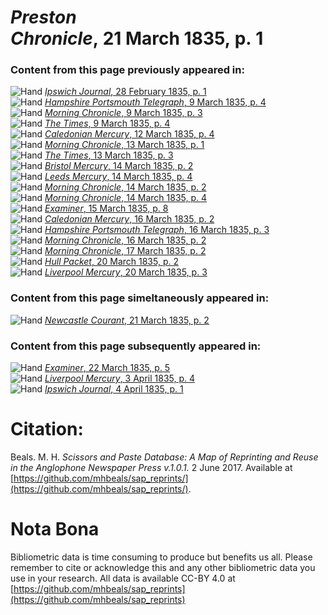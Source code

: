 # *Preston Chronicle*, 21 March 1835, p. 1  
  
### Content from this page previously appeared in:  
![Hand](http://scissorsandpaste.net/wp-content/uploads/2017/06/smallhandpointer.png) [*Ipswich Journal*, 28 February 1835, p. 1](https://mhbeals.github.io/sap_html/Ipswich-Journal/Ipswich-Journal-28-February-1835-p-1)  
![Hand](http://scissorsandpaste.net/wp-content/uploads/2017/06/smallhandpointer.png) [*Hampshire Portsmouth Telegraph*, 9 March 1835, p. 4](https://mhbeals.github.io/sap_html/Hampshire-Portsmouth-Telegraph/Hampshire-Portsmouth-Telegraph-9-March-1835-p-4)  
![Hand](http://scissorsandpaste.net/wp-content/uploads/2017/06/smallhandpointer.png) [*Morning Chronicle*, 9 March 1835, p. 3](https://mhbeals.github.io/sap_html/Morning-Chronicle/Morning-Chronicle-9-March-1835-p-3)  
![Hand](http://scissorsandpaste.net/wp-content/uploads/2017/06/smallhandpointer.png) [*The Times*, 9 March 1835, p. 4](https://mhbeals.github.io/sap_html/The-Times/The-Times-9-March-1835-p-4)  
![Hand](http://scissorsandpaste.net/wp-content/uploads/2017/06/smallhandpointer.png) [*Caledonian Mercury*, 12 March 1835, p. 4](https://mhbeals.github.io/sap_html/Caledonian-Mercury/Caledonian-Mercury-12-March-1835-p-4)  
![Hand](http://scissorsandpaste.net/wp-content/uploads/2017/06/smallhandpointer.png) [*Morning Chronicle*, 13 March 1835, p. 1](https://mhbeals.github.io/sap_html/Morning-Chronicle/Morning-Chronicle-13-March-1835-p-1)  
![Hand](http://scissorsandpaste.net/wp-content/uploads/2017/06/smallhandpointer.png) [*The Times*, 13 March 1835, p. 3](https://mhbeals.github.io/sap_html/The-Times/The-Times-13-March-1835-p-3)  
![Hand](http://scissorsandpaste.net/wp-content/uploads/2017/06/smallhandpointer.png) [*Bristol Mercury*, 14 March 1835, p. 2](https://mhbeals.github.io/sap_html/Bristol-Mercury/Bristol-Mercury-14-March-1835-p-2)  
![Hand](http://scissorsandpaste.net/wp-content/uploads/2017/06/smallhandpointer.png) [*Leeds Mercury*, 14 March 1835, p. 4](https://mhbeals.github.io/sap_html/Leeds-Mercury/Leeds-Mercury-14-March-1835-p-4)  
![Hand](http://scissorsandpaste.net/wp-content/uploads/2017/06/smallhandpointer.png) [*Morning Chronicle*, 14 March 1835, p. 2](https://mhbeals.github.io/sap_html/Morning-Chronicle/Morning-Chronicle-14-March-1835-p-2)  
![Hand](http://scissorsandpaste.net/wp-content/uploads/2017/06/smallhandpointer.png) [*Morning Chronicle*, 14 March 1835, p. 4](https://mhbeals.github.io/sap_html/Morning-Chronicle/Morning-Chronicle-14-March-1835-p-4)  
![Hand](http://scissorsandpaste.net/wp-content/uploads/2017/06/smallhandpointer.png) [*Examiner*, 15 March 1835, p. 8](https://mhbeals.github.io/sap_html/Examiner/Examiner-15-March-1835-p-8)  
![Hand](http://scissorsandpaste.net/wp-content/uploads/2017/06/smallhandpointer.png) [*Caledonian Mercury*, 16 March 1835, p. 2](https://mhbeals.github.io/sap_html/Caledonian-Mercury/Caledonian-Mercury-16-March-1835-p-2)  
![Hand](http://scissorsandpaste.net/wp-content/uploads/2017/06/smallhandpointer.png) [*Hampshire Portsmouth Telegraph*, 16 March 1835, p. 3](https://mhbeals.github.io/sap_html/Hampshire-Portsmouth-Telegraph/Hampshire-Portsmouth-Telegraph-16-March-1835-p-3)  
![Hand](http://scissorsandpaste.net/wp-content/uploads/2017/06/smallhandpointer.png) [*Morning Chronicle*, 16 March 1835, p. 2](https://mhbeals.github.io/sap_html/Morning-Chronicle/Morning-Chronicle-16-March-1835-p-2)  
![Hand](http://scissorsandpaste.net/wp-content/uploads/2017/06/smallhandpointer.png) [*Morning Chronicle*, 17 March 1835, p. 2](https://mhbeals.github.io/sap_html/Morning-Chronicle/Morning-Chronicle-17-March-1835-p-2)  
![Hand](http://scissorsandpaste.net/wp-content/uploads/2017/06/smallhandpointer.png) [*Hull Packet*, 20 March 1835, p. 2](https://mhbeals.github.io/sap_html/Hull-Packet/Hull-Packet-20-March-1835-p-2)  
![Hand](http://scissorsandpaste.net/wp-content/uploads/2017/06/smallhandpointer.png) [*Liverpool Mercury*, 20 March 1835, p. 3](https://mhbeals.github.io/sap_html/Liverpool-Mercury/Liverpool-Mercury-20-March-1835-p-3)  
  
### Content from this page simeltaneously appeared in:  
![Hand](http://scissorsandpaste.net/wp-content/uploads/2017/06/smallhandpointer.png) [*Newcastle Courant*, 21 March 1835, p. 2](https://mhbeals.github.io/sap_html/Newcastle-Courant/Newcastle-Courant-21-March-1835-p-2)  
  
### Content from this page subsequently appeared in:  
![Hand](http://scissorsandpaste.net/wp-content/uploads/2017/06/smallhandpointer.png) [*Examiner*, 22 March 1835, p. 5](https://mhbeals.github.io/sap_html/Examiner/Examiner-22-March-1835-p-5)  
![Hand](http://scissorsandpaste.net/wp-content/uploads/2017/06/smallhandpointer.png) [*Liverpool Mercury*, 3 April 1835, p. 4](https://mhbeals.github.io/sap_html/Liverpool-Mercury/Liverpool-Mercury-3-April-1835-p-4)  
![Hand](http://scissorsandpaste.net/wp-content/uploads/2017/06/smallhandpointer.png) [*Ipswich Journal*, 4 April 1835, p. 1](https://mhbeals.github.io/sap_html/Ipswich-Journal/Ipswich-Journal-4-April-1835-p-1)  


# Citation: 

Beals. M. H. *Scissors and Paste Database: A Map of Reprinting and Reuse in the Anglophone Newspaper Press v.1.0.1.* 2 June 2017. Available at [https://github.com/mhbeals/sap_reprints/](https://github.com/mhbeals/sap_reprints/). 

# Nota Bona

Bibliometric data is time consuming to produce but benefits us all. Please remember to cite or acknowledge this and any other bibliometric data you use in your research. All data is available CC-BY 4.0 at [https://github.com/mhbeals/sap_reprints](https://github.com/mhbeals/sap_reprints)